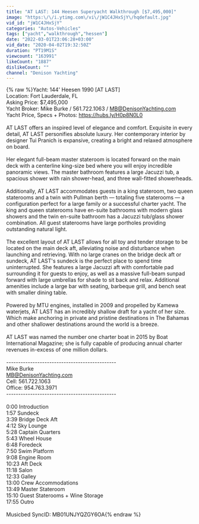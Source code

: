 ```yaml
---
title: "AT LAST: 144 Heesen Superyacht Walkthrough [$7,495,000]"
image: "https:\/\/i.ytimg.com\/vi\/jW1C4JHxSjY\/hqdefault.jpg"
vid_id: "jW1C4JHxSjY"
categories: "Autos-Vehicles"
tags: ["yacht","walkthrough","hessen"]
date: "2022-03-01T23:06:28+03:00"
vid_date: "2020-04-02T19:32:50Z"
duration: "PT19M1S"
viewcount: "163991"
likeCount: "1887"
dislikeCount: ""
channel: "Denison Yachting"
---
```

{% raw %}Yacht: 144' Heesen 1990 [AT LAST]<br />Location: Fort Lauderdale, FL<br />Asking Price: $7,495,000<br />Yacht Broker: Mike Burke / 561.722.1063 / MB@DenisonYachting.com<br />Yacht Price, Specs + Photos: <a rel="nofollow" target="blank" href="https://hubs.ly/H0p8N0L0">https://hubs.ly/H0p8N0L0</a><br /><br />AT LAST offers an inspired level of elegance and comfort. Exquisite in every detail, AT LAST personifies absolute luxury. Her contemporary interior by designer Tui Pranich is expansive, creating a bright and relaxed atmosphere on board.<br /><br />Her elegant full-beam master stateroom is located forward on the main deck with a centerline king-size bed where you will enjoy incredible panoramic views. The master bathroom features a large Jacuzzi tub, a spacious shower with rain shower-head, and three wall-fitted showerheads.<br /><br />Additionally, AT LAST accommodates guests in a king stateroom, two queen staterooms and a twin with Pullman berth — totaling five staterooms — a configuration perfect for a large family or a successful charter yacht. The king and queen staterooms have en-suite bathrooms with modern glass showers and the twin en-suite bathroom has a Jacuzzi tub/glass shower combination. All guest staterooms have large portholes providing outstanding natural light.<br /><br />The excellent layout of AT LAST allows for all toy and tender storage to be located on the main deck aft, alleviating noise and disturbance when launching and retrieving. With no large cranes on the bridge deck aft or sundeck, AT LAST's sundeck is the perfect place to spend time<br />uninterrupted. She features a large Jacuzzi aft with comfortable pad surrounding it for guests to enjoy, as well as a massive full-beam sunpad forward with large umbrellas for shade to sit back and relax. Additional amenities include a large bar with seating, barbeque grill, and bench seat with smaller dining table.<br /><br />Powered by MTU engines, installed in 2009 and propelled by Kamewa waterjets, AT LAST has an incredibly shallow draft for a yacht of her size. Which make anchoring in private and pristine destinations in The Bahamas and other shallower destinations around the world is a breeze.<br /><br />AT LAST was named the number one charter boat in 2015 by Boat International Magazine; she is fully capable of producing annual charter revenues in-excess of one million dollars.<br /><br />----------------------------------------------<br />Mike Burke<br />MB@DenisonYachting.com<br />Cell: 561.722.1063<br />Office: 954.763.3971<br />----------------------------------------------<br /><br />0:00 Introduction<br />1:57 Sundeck<br />3:39 Bridge Deck Aft<br />4:12 Sky Lounge<br />5:28 Captain Quarters<br />5:43 Wheel House<br />6:48 Foredeck<br />7:50 Swim Platform<br />9:08 Engine Room<br />10:23 Aft Deck<br />11:18 Salon<br />12:33 Galley<br />13:00 Crew Accommodations <br />13:49 Master Stateroom<br />15:10 Guest Staterooms + Wine Storage<br />17:55 Outro<br /><br />Musicbed SyncID: MB01UNJYQZGY6OA{% endraw %}
